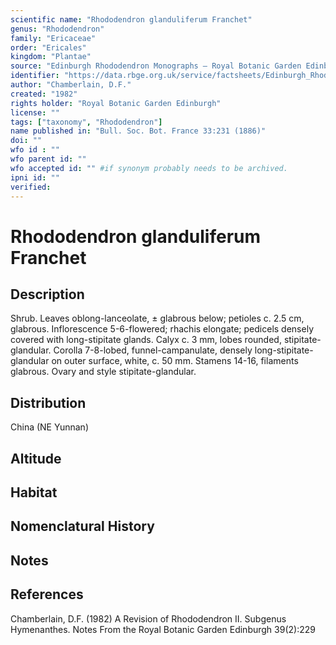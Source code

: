 ```yaml
---
scientific name: "Rhododendron glanduliferum Franchet"
genus: "Rhododendron"
family: "Ericaceae"
order: "Ericales"
kingdom: "Plantae"
source: "Edinburgh Rhododendron Monographs – Royal Botanic Garden Edinburgh"
identifier: "https://data.rbge.org.uk/service/factsheets/Edinburgh_Rhododendron_Monographs.xhtml"
author: "Chamberlain, D.F."
created: "1982"
rights holder: "Royal Botanic Garden Edinburgh"
license: ""
tags: ["taxonomy", "Rhododendron"]
name published in: "Bull. Soc. Bot. France 33:231 (1886)"
doi: ""
wfo id : ""
wfo parent id: ""
wfo accepted id: "" #if synonym probably needs to be archived.                      
ipni id: ""
verified:
---
```


                       

# Rhododendron glanduliferum Franchet

## Description
Shrub. Leaves oblong-lanceolate, ± glabrous below; petioles c. 2.5 cm, glabrous. Inflorescence 5-6-flowered; rhachis elongate; pedicels densely covered with long-stipitate glands. Calyx c. 3 mm, lobes rounded, stipitate-glandular. Corolla 7-8-lobed, funnel-campanulate, densely long-stipitate-glandular on outer surface, white, c. 50 mm. Stamens 14-16, filaments glabrous. Ovary and style stipitate-glandular.

## Distribution
China (NE Yunnan)

## Altitude


## Habitat


## Nomenclatural History

                       
## Notes


## References

Chamberlain, D.F. (1982) A Revision of Rhododendron II. Subgenus Hymenanthes. Notes From the Royal Botanic Garden Edinburgh 39(2):229
